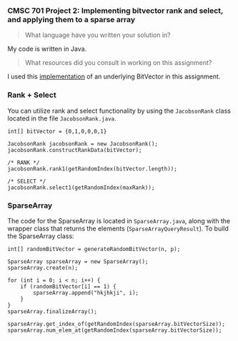 ### CMSC 701 Project 2: Implementing bitvector rank and select, and applying them to a sparse array

> What language have you written your solution in? <br>

My code is written in Java.

> What resources did you consult in working on this assignment?

I used this [implementation](https://github.com/amplab/succinct/blob/master/core/src/main/java/edu/berkeley/cs/succinct/util/vector/IntVector.java) of an underlying BitVector in this assignment.


### Rank + Select
You can utilize rank and select functionality by using the `JacobsonRank` class located in the file `JacobsonRank.java`.
```
int[] bitVector = {0,1,0,0,0,1}

JacobsonRank jacobsonRank = new JacobsonRank();
jacobsonRank.constructRankData(bitVector);

/* RANK */
jacobsonRank.rank1(getRandomIndex(bitVector.length));

/* SELECT */
jacobsonRank.select1(getRandomIndex(maxRank));
```

### SparseArray
The code for the SparseArray is located in `SparseArray.java`, along with the wrapper class that returns the elements (`SparseArrayQueryResult`). To build the SparseArray class: 

```
int[] randomBitVector = generateRandomBitVector(n, p);

SparseArray sparseArray = new SparseArray();
sparseArray.create(n);

for (int i = 0; i < n; i++) {
    if (randomBitVector[i] == 1) {
        sparseArray.append("hkjhkji", i);
    }
}
sparseArray.finalizeArray();

sparseArray.get_index_of(getRandomIndex(sparseArray.bitVectorSize));
sparseArray.num_elem_at(getRandomIndex(sparseArray.bitVectorSize));

```

